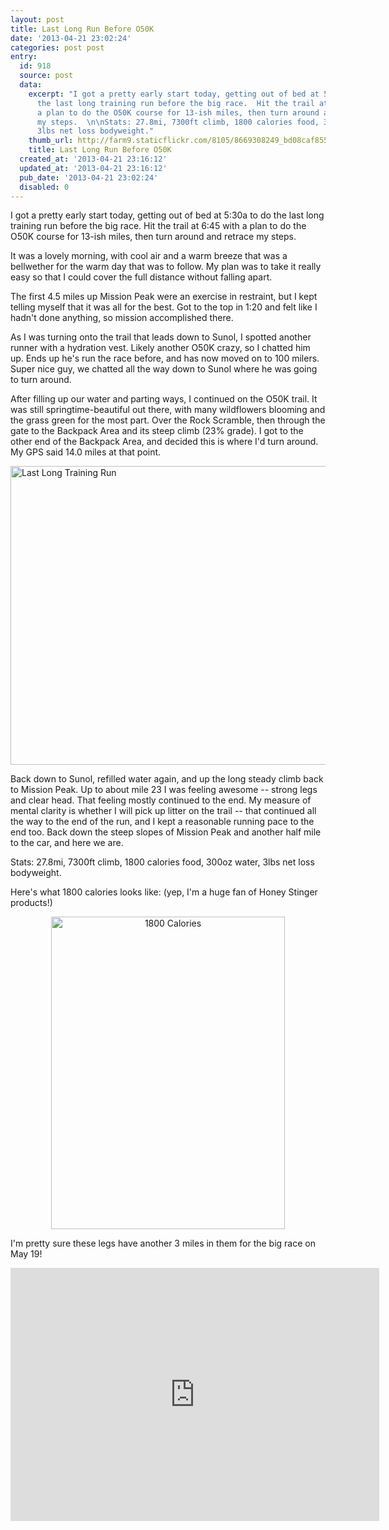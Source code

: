 ```yaml
---
layout: post
title: Last Long Run Before O50K
date: '2013-04-21 23:02:24'
categories: post post
entry:
  id: 918
  source: post
  data:
    excerpt: "I got a pretty early start today, getting out of bed at 5:30a to do
      the last long training run before the big race.  Hit the trail at 6:45 with
      a plan to do the O50K course for 13-ish miles, then turn around and retrace
      my steps.  \n\nStats: 27.8mi, 7300ft climb, 1800 calories food, 300oz water,
      3lbs net loss bodyweight."
    thumb_url: http://farm9.staticflickr.com/8105/8669308249_bd08caf855_q.jpg
    title: Last Long Run Before O50K
  created_at: '2013-04-21 23:16:12'
  updated_at: '2013-04-21 23:16:12'
  pub_date: '2013-04-21 23:02:24'
  disabled: 0
---
```

I got a pretty early start today, getting out of bed at 5:30a to do the last long training run before the big race.  Hit the trail at 6:45 with a plan to do the O50K course for 13-ish miles, then turn around and retrace my steps.

It was a lovely morning, with cool air and a warm breeze that was a bellwether for the warm day that was to follow.  My plan was to take it really easy so that I could cover the full distance without falling apart.  

The first 4.5 miles up Mission Peak were an exercise in restraint, but I kept telling myself that it was all for the best.  Got to the top in 1:20 and felt like I hadn't done anything, so mission accomplished there.

As I was turning onto the trail that leads down to Sunol, I spotted another runner with a hydration vest.  Likely another O50K crazy, so I chatted him up.  Ends up he's run the race before, and has now moved on to 100 milers.  Super nice guy, we chatted all the way down to Sunol where he was going to turn around.

After filling up our water and parting ways, I continued on the O50K trail.  It was still springtime-beautiful out there, with many wildflowers blooming and the grass green for the most part.  Over the Rock Scramble, then through the gate to the Backpack Area and its steep climb (23% grade).  I got to the other end of the Backpack Area, and decided this is where I'd turn around.  My GPS said 14.0 miles at that point.

<a href="http://www.flickr.com/photos/thenobot/8670411252/" title="Last Long Training Run by thenobot, on Flickr"><img src="http://farm9.staticflickr.com/8125/8670411252_782ddd1d47_z.jpg" width="640" height="478" alt="Last Long Training Run"></a>

Back down to Sunol, refilled water again, and up the long steady climb back to Mission Peak.  Up to about mile 23 I was feeling awesome -- strong legs and clear head.  That feeling mostly continued to the end.  My measure of mental clarity is whether I will pick up litter on the trail -- that continued all the way to the end of the run, and I kept a reasonable running pace to the end too.  Back down the steep slopes of Mission Peak and another half mile to the car, and here we are.

Stats: 27.8mi, 7300ft climb, 1800 calories food, 300oz water, 3lbs net loss bodyweight.

Here's what 1800 calories looks like: (yep, I'm a huge fan of Honey Stinger products!)<center>
<a href="http://www.flickr.com/photos/thenobot/8669308249/" title="1800 Calories by thenobot, on Flickr"><img src="http://farm9.staticflickr.com/8105/8669308249_bd08caf855.jpg" width="374" height="500" alt="1800 Calories"></a></center>

I'm pretty sure these legs have another 3 miles in them for the big race on May 19!

<iframe height='405' width='590' frameborder='0' allowtransparency='true' scrolling='no' src='http://app.strava.com/activities/49998843/embed/3518ed28fe01d41ab18021c4e786f331cd707128'></iframe>
